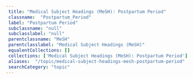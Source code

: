 ```yaml
--- 
 title: "Medical Subject Headings (MeSH): Postpartum Period" 
 classname:  "Postpartum_Period" 
 label: "Postpartum Period" 
 subclassname: "null" 
 subclasslabel: "null" 
 parentclassname: "MeSH" 
 parentclasslabel: "Medical Subject Headings (MeSH)" 
 equalentCollections: [] 
 collections: ['Medical Subject Headings (MeSH): Postpartum Period']
 aliases:  "/topic/medical-subject-headings-mesh-postpartum-period"  
 searchCategory: "topic" 
---
```

